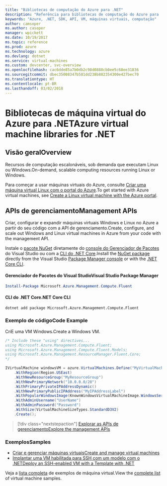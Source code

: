 ```yaml
---
title: "Bibliotecas de computação do Azure para .NET"
description: "Referência para bibliotecas de computação do Azure para .NET"
keywords: "Azure, .NET, SDK, API, VM, máquinas virtuais, computação"
author: camsoper
ms.author: casoper
manager: wpickett
ms.date: 10/19/2017
ms.topic: reference
ms.prod: azure
ms.technology: azure
ms.devlang: dotnet
ms.service: virtual-machines
ms.custom: devcenter, svc-overview
ms.openlocfilehash: cac6dde85a7b0db2c98d0888cb0ee5c60ee31836
ms.sourcegitcommit: dbec35008347b581dd238b882354300e427bec70
ms.translationtype: HT
ms.contentlocale: pt-BR
ms.lasthandoff: 03/02/2018
---
```

# <a name="azure-virtual-machine-libraries-for-net"></a><span data-ttu-id="3913e-104">Bibliotecas de máquina virtual do Azure para .NET</span><span class="sxs-lookup"><span data-stu-id="3913e-104">Azure virtual machine libraries for .NET</span></span>

## <a name="overview"></a><span data-ttu-id="3913e-105">Visão geral</span><span class="sxs-lookup"><span data-stu-id="3913e-105">Overview</span></span>

<span data-ttu-id="3913e-106">Recursos de computação escalonáveis, sob demanda que executam Linux ou Windows.</span><span class="sxs-lookup"><span data-stu-id="3913e-106">On-demand, scalable computing resources running Linux or Windows.</span></span>

<span data-ttu-id="3913e-107">Para começar a usar máquinas virtuais do Azure, consulte [Criar uma máquina virtual Linux com o portal do Azure](https://review.docs.microsoft.com/azure/virtual-machines/linux/quick-create-portal).</span><span class="sxs-lookup"><span data-stu-id="3913e-107">To get started with Azure virtual machines, see [Create a Linux virtual machine with the Azure portal](https://review.docs.microsoft.com/azure/virtual-machines/linux/quick-create-portal).</span></span>

## <a name="management-apis"></a><span data-ttu-id="3913e-108">APIs de gerenciamento</span><span class="sxs-lookup"><span data-stu-id="3913e-108">Management APIs</span></span>

<span data-ttu-id="3913e-109">Criar, configurar e expandir máquinas virtuais Windows e Linux no Azure a partir do seu código com a API de gerenciamento.</span><span class="sxs-lookup"><span data-stu-id="3913e-109">Create, configure, and scale out Windows and Linux virtual machines in Azure from your code with the management API.</span></span>

<span data-ttu-id="3913e-110">Instale o [pacote NuGet](https://www.nuget.org/packages/Microsoft.Azure.Management.Compute.Fluent) diretamente do [console do Gerenciador de Pacotes][PackageManager] do Visual Studio ou com a [CLI do .NET Core][DotNetCLI].</span><span class="sxs-lookup"><span data-stu-id="3913e-110">Install the [NuGet package](https://www.nuget.org/packages/Microsoft.Azure.Management.Compute.Fluent) directly from the Visual Studio [Package Manager console][PackageManager] or with the [.NET Core CLI][DotNetCLI].</span></span>

#### <a name="visual-studio-package-manager"></a><span data-ttu-id="3913e-111">Gerenciador de Pacotes do Visual Studio</span><span class="sxs-lookup"><span data-stu-id="3913e-111">Visual Studio Package Manager</span></span>

```powershell
Install-Package Microsoft.Azure.Management.Compute.Fluent
```

#### <a name="net-core-cli"></a><span data-ttu-id="3913e-112">CLI do .NET Core</span><span class="sxs-lookup"><span data-stu-id="3913e-112">.NET Core CLI</span></span>

```bash
dotnet add package Microsoft.Azure.Management.Compute.Fluent
```

### <a name="code-example"></a><span data-ttu-id="3913e-113">Exemplo de código</span><span class="sxs-lookup"><span data-stu-id="3913e-113">Code Example</span></span>

<span data-ttu-id="3913e-114">CriE uma VM Windows.</span><span class="sxs-lookup"><span data-stu-id="3913e-114">Create a Windows VM.</span></span>

```csharp
/* Include these "using" directives...
using Microsoft.Azure.Management.Compute.Fluent;
using Microsoft.Azure.Management.Compute.Fluent.Models;
using Microsoft.Azure.Management.ResourceManager.Fluent.Core;
*/

IVirtualMachine windowsVM = azure.VirtualMachines.Define("MyVirtualMachine")
    .WithRegion(Region.USEast)
    .WithNewResourceGroup("MyResourceGroup")
    .WithNewPrimaryNetwork("10.0.0.0/28")
    .WithPrimaryPrivateIPAddressDynamic()
    .WithNewPrimaryPublicIPAddress("MyIPAddressLabel")
    .WithPopularWindowsImage(KnownWindowsVirtualMachineImage.WindowsServer2012R2Datacenter)
    .WithAdminUsername("UserName")
    .WithAdminPassword("Password")
    .WithSize(VirtualMachineSizeTypes.StandardD3V2)
    .Create();
```

> [!div class="nextstepaction"]
> [<span data-ttu-id="3913e-115">Explorar as APIs de gerenciamento</span><span class="sxs-lookup"><span data-stu-id="3913e-115">Explore the management APIs</span></span>](https://docs.microsoft.com/dotnet/api/overview/azure/virtualmachines/management?view=azure-dotnet)

### <a name="samples"></a><span data-ttu-id="3913e-116">Exemplos</span><span class="sxs-lookup"><span data-stu-id="3913e-116">Samples</span></span>

* [<span data-ttu-id="3913e-117">Criar e gerenciar máquinas virtuais</span><span class="sxs-lookup"><span data-stu-id="3913e-117">Create and manage virtual machines</span></span>](/dotnet/azure/dotnet-sdk-azure-virtual-machine-samples)
* [<span data-ttu-id="3913e-118">Implantar uma VM habilitada para SSH com um modelo com o .NET</span><span class="sxs-lookup"><span data-stu-id="3913e-118">Deploy an SSH-enabled VM with a Template with .NET</span></span>](https://azure.microsoft.com/resources/samples/resource-manager-dotnet-template-deployment/)

<span data-ttu-id="3913e-119">Veja a [lista completa](https://azure.microsoft.com/resources/samples/?platform=dotnet&term=VM) de exemplos de máquina virtual.</span><span class="sxs-lookup"><span data-stu-id="3913e-119">View the [complete list](https://azure.microsoft.com/resources/samples/?platform=dotnet&term=VM) of virtual machine samples.</span></span>

[PackageManager]: https://docs.microsoft.com/nuget/tools/package-manager-console
[DotNetCLI]: https://docs.microsoft.com/dotnet/core/tools/dotnet-add-package
